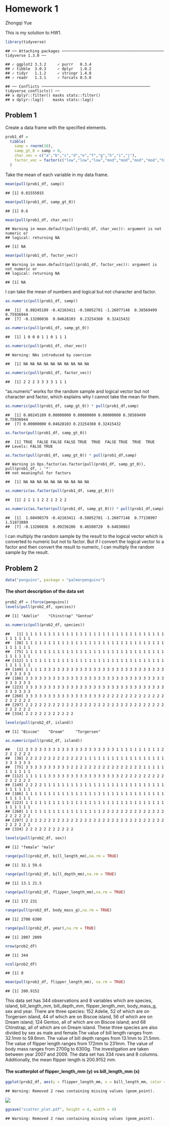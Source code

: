 Homework 1
================
Zhongqi Yue

This is my solution to HW1.

``` r
library(tidyverse)
```

    ## ── Attaching packages ───────────────────────────────────────────── tidyverse 1.3.0 ──

    ## ✓ ggplot2 3.3.2     ✓ purrr   0.3.4
    ## ✓ tibble  3.0.3     ✓ dplyr   1.0.2
    ## ✓ tidyr   1.1.2     ✓ stringr 1.4.0
    ## ✓ readr   1.3.1     ✓ forcats 0.5.0

    ## ── Conflicts ──────────────────────────────────────────────── tidyverse_conflicts() ──
    ## x dplyr::filter() masks stats::filter()
    ## x dplyr::lag()    masks stats::lag()

## Problem 1

Create a data frame with the specified elements.

``` r
prob1_df =
  tibble(
    samp = rnorm(10),
    samp_gt_0 = samp > 0,
    char_vec = c("a","b","c","d","e","f","g","h","i","j"),
    factor_vec = factor(c("low","low","low","mod","mod","mod","mod","high","high","high"))
  )
```

Take the mean of each variable in my data frame.

``` r
mean(pull(prob1_df, samp))
```

    ## [1] 0.01555015

``` r
mean(pull(prob1_df, samp_gt_0))
```

    ## [1] 0.6

``` r
mean(pull(prob1_df, char_vec))
```

    ## Warning in mean.default(pull(prob1_df, char_vec)): argument is not numeric or
    ## logical: returning NA

    ## [1] NA

``` r
mean(pull(prob1_df, factor_vec))
```

    ## Warning in mean.default(pull(prob1_df, factor_vec)): argument is not numeric or
    ## logical: returning NA

    ## [1] NA

I can take the mean of numbers and logical but not character and factor.

``` r
as.numeric(pull(prob1_df, samp))
```

    ##  [1]  0.80245189 -0.42163411 -0.58052781 -1.26077148  0.38569499  0.75936944
    ##  [7] -0.13206036  0.04628103  0.23254360  0.32415432

``` r
as.numeric(pull(prob1_df, samp_gt_0))
```

    ##  [1] 1 0 0 0 1 1 0 1 1 1

``` r
as.numeric(pull(prob1_df, char_vec))
```

    ## Warning: NAs introduced by coercion

    ##  [1] NA NA NA NA NA NA NA NA NA NA

``` r
as.numeric(pull(prob1_df, factor_vec))
```

    ##  [1] 2 2 2 3 3 3 3 1 1 1

“as.numeric” works for the random sample and logical vector but not
character and factor, which explains why I cannot take the mean for
them.

``` r
as.numeric(pull(prob1_df, samp_gt_0)) * pull(prob1_df,samp)
```

    ##  [1] 0.80245189 0.00000000 0.00000000 0.00000000 0.38569499 0.75936944
    ##  [7] 0.00000000 0.04628103 0.23254360 0.32415432

``` r
as.factor(pull(prob1_df, samp_gt_0)) 
```

    ##  [1] TRUE  FALSE FALSE FALSE TRUE  TRUE  FALSE TRUE  TRUE  TRUE 
    ## Levels: FALSE TRUE

``` r
as.factor(pull(prob1_df, samp_gt_0)) * pull(prob1_df,samp)
```

    ## Warning in Ops.factor(as.factor(pull(prob1_df, samp_gt_0)), pull(prob1_df, : '*'
    ## not meaningful for factors

    ##  [1] NA NA NA NA NA NA NA NA NA NA

``` r
as.numeric(as.factor(pull(prob1_df, samp_gt_0))) 
```

    ##  [1] 2 1 1 1 2 2 1 2 2 2

``` r
as.numeric(as.factor(pull(prob1_df, samp_gt_0))) * pull(prob1_df,samp)
```

    ##  [1]  1.60490379 -0.42163411 -0.58052781 -1.26077148  0.77138997  1.51873889
    ##  [7] -0.13206036  0.09256206  0.46508720  0.64830863

I can multiply the random sample by the result to the logical vector
which is converted to numeric but not to factor. But if I convert the
logical vector to a factor and then convert the result to numeric, I can
multiply the random sample by the result.

## Problem 2

``` r
data("penguins", package = "palmerpenguins")
```

#### The short description of the data set

``` r
prob2_df = (force(penguins))
levels(pull(prob2_df, species))
```

    ## [1] "Adelie"    "Chinstrap" "Gentoo"

``` r
as.numeric(pull(prob2_df, species))
```

    ##   [1] 1 1 1 1 1 1 1 1 1 1 1 1 1 1 1 1 1 1 1 1 1 1 1 1 1 1 1 1 1 1 1 1 1 1 1 1 1
    ##  [38] 1 1 1 1 1 1 1 1 1 1 1 1 1 1 1 1 1 1 1 1 1 1 1 1 1 1 1 1 1 1 1 1 1 1 1 1 1
    ##  [75] 1 1 1 1 1 1 1 1 1 1 1 1 1 1 1 1 1 1 1 1 1 1 1 1 1 1 1 1 1 1 1 1 1 1 1 1 1
    ## [112] 1 1 1 1 1 1 1 1 1 1 1 1 1 1 1 1 1 1 1 1 1 1 1 1 1 1 1 1 1 1 1 1 1 1 1 1 1
    ## [149] 1 1 1 1 3 3 3 3 3 3 3 3 3 3 3 3 3 3 3 3 3 3 3 3 3 3 3 3 3 3 3 3 3 3 3 3 3
    ## [186] 3 3 3 3 3 3 3 3 3 3 3 3 3 3 3 3 3 3 3 3 3 3 3 3 3 3 3 3 3 3 3 3 3 3 3 3 3
    ## [223] 3 3 3 3 3 3 3 3 3 3 3 3 3 3 3 3 3 3 3 3 3 3 3 3 3 3 3 3 3 3 3 3 3 3 3 3 3
    ## [260] 3 3 3 3 3 3 3 3 3 3 3 3 3 3 3 3 3 2 2 2 2 2 2 2 2 2 2 2 2 2 2 2 2 2 2 2 2
    ## [297] 2 2 2 2 2 2 2 2 2 2 2 2 2 2 2 2 2 2 2 2 2 2 2 2 2 2 2 2 2 2 2 2 2 2 2 2 2
    ## [334] 2 2 2 2 2 2 2 2 2 2 2

``` r
levels(pull(prob2_df, island))
```

    ## [1] "Biscoe"    "Dream"     "Torgersen"

``` r
as.numeric(pull(prob2_df, island))
```

    ##   [1] 3 3 3 3 3 3 3 3 3 3 3 3 3 3 3 3 3 3 3 3 1 1 1 1 1 1 1 1 1 1 2 2 2 2 2 2 2
    ##  [38] 2 2 2 2 2 2 2 2 2 2 2 2 2 1 1 1 1 1 1 1 1 1 1 1 1 1 1 1 1 1 1 3 3 3 3 3 3
    ##  [75] 3 3 3 3 3 3 3 3 3 3 2 2 2 2 2 2 2 2 2 2 2 2 2 2 2 2 1 1 1 1 1 1 1 1 1 1 1
    ## [112] 1 1 1 1 1 3 3 3 3 3 3 3 3 3 3 3 3 3 3 3 3 2 2 2 2 2 2 2 2 2 2 2 2 2 2 2 2
    ## [149] 2 2 2 2 1 1 1 1 1 1 1 1 1 1 1 1 1 1 1 1 1 1 1 1 1 1 1 1 1 1 1 1 1 1 1 1 1
    ## [186] 1 1 1 1 1 1 1 1 1 1 1 1 1 1 1 1 1 1 1 1 1 1 1 1 1 1 1 1 1 1 1 1 1 1 1 1 1
    ## [223] 1 1 1 1 1 1 1 1 1 1 1 1 1 1 1 1 1 1 1 1 1 1 1 1 1 1 1 1 1 1 1 1 1 1 1 1 1
    ## [260] 1 1 1 1 1 1 1 1 1 1 1 1 1 1 1 1 1 2 2 2 2 2 2 2 2 2 2 2 2 2 2 2 2 2 2 2 2
    ## [297] 2 2 2 2 2 2 2 2 2 2 2 2 2 2 2 2 2 2 2 2 2 2 2 2 2 2 2 2 2 2 2 2 2 2 2 2 2
    ## [334] 2 2 2 2 2 2 2 2 2 2 2

``` r
levels(pull(prob2_df, sex))
```

    ## [1] "female" "male"

``` r
range(pull(prob2_df, bill_length_mm),na.rm = TRUE)
```

    ## [1] 32.1 59.6

``` r
range(pull(prob2_df, bill_depth_mm),na.rm = TRUE)
```

    ## [1] 13.1 21.5

``` r
range(pull(prob2_df, flipper_length_mm),na.rm = TRUE)
```

    ## [1] 172 231

``` r
range(pull(prob2_df, body_mass_g),na.rm = TRUE)
```

    ## [1] 2700 6300

``` r
range(pull(prob2_df, year),na.rm = TRUE)
```

    ## [1] 2007 2009

``` r
nrow(prob2_df)
```

    ## [1] 344

``` r
ncol(prob2_df)
```

    ## [1] 8

``` r
mean(pull(prob2_df, flipper_length_mm), na.rm = TRUE)
```

    ## [1] 200.9152

This data set has 344 observations and 8 variables which are species,
island, bill\_length\_mm, bill\_depth\_mm, flipper\_length\_mm,
body\_mass\_g, sex and year. There are three species: 152 Adelie, 52 of
which are on Torgersen island, 44 of which are on Biscoe island, 56 of
which are on Dream island; 124 Gentoo, all of which are on Biscoe
island; and 68 Chinstrap, all of which are on Dream island. These three
species are also divided by sex as male and female.The value of bill
length ranges from 32.1mm to 59.6mm. The value of bill depth ranges from
13.1mm to 21.5mm. The value of flipper length ranges from 172mm to
231mm. The value of body mass ranges from 2700g to 6300g. The
investigation are taken between year 2007 and 2009. The data set has 334
rows and 8 columns. Additionally, the mean flipper length is 200.9152
mm.

#### The scatterplot of flipper\_length\_mm (y) vs bill\_length\_mm (x)

``` r
ggplot(prob2_df, aes(y = flipper_length_mm, x = bill_length_mm, color = species)) + geom_point()
```

    ## Warning: Removed 2 rows containing missing values (geom_point).

![](p8105_hw1_zy2442_files/figure-gfm/prob2_plot-1.png)<!-- -->

``` r
ggsave("scatter_plot.pdf", height = 4, width = 4)
```

    ## Warning: Removed 2 rows containing missing values (geom_point).
